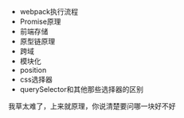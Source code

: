 + webpack执行流程
+ Promise原理
+ 前端存储
+ 原型链原理
+ 跨域
+ 模块化
+ position
+ css选择器
+ querySelector和其他那些选择器的区别

我草太难了，上来就原理，你说清楚要问哪一块好不好